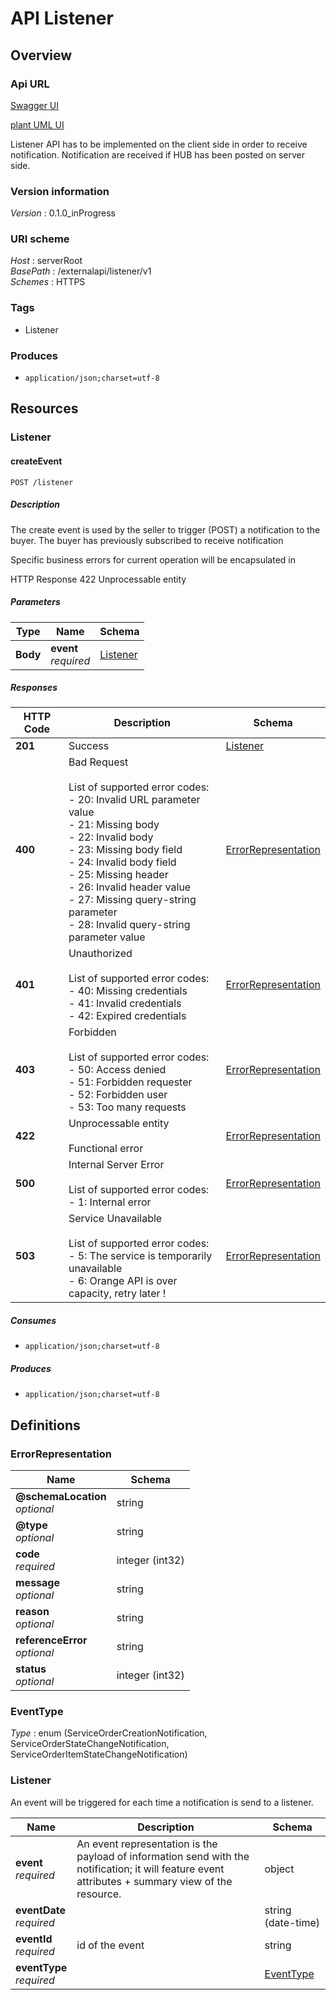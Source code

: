 # API Listener


<a name="overview"></a>
## Overview

### Api URL

[Swagger UI](https://api-designer.sso.infra.ftgroup/swagger-ui/?url=https://api-designer.sso.infra.ftgroup/api/1.0/apis/aoG0EJ01Pv/swagger.json)


[plant UML UI](https://plantuml.rd.francetelecom.fr/proxy?fmt=svg&src=https://api-designer.sso.infra.ftgroup/api/1.0/apis/aoG0EJ01Pv/plantuml&noCache=7322.0)

Listener API has to be implemented on the client side in order to receive notification.
Notification are received if HUB has been posted on server side.


### Version information
*Version* : 0.1.0_inProgress


### URI scheme
*Host* : serverRoot  
*BasePath* : /externalapi/listener/v1  
*Schemes* : HTTPS


### Tags

* Listener


### Produces

* `application/json;charset=utf-8`


<a name="paths"></a>
## Resources

<a name="listener_resource"></a>
### Listener

<a name="listenercreate"></a>
#### createEvent
```
POST /listener
```


##### Description
The create event is used by the seller to trigger (POST) a notification to the buyer. The buyer has previously subscribed to receive notification

Specific business errors for current operation will be encapsulated in

HTTP Response 422 Unprocessable entity


##### Parameters

|Type|Name|Schema|
|---|---|---|
|**Body**|**event**  <br>*required*|[Listener](#listener)|


##### Responses

|HTTP Code|Description|Schema|
|---|---|---|
|**201**|Success|[Listener](#listener)|
|**400**|Bad Request<br><br>List of supported error codes:<br>- 20: Invalid URL parameter value<br>- 21: Missing body<br>- 22: Invalid body<br>- 23: Missing body field<br>- 24: Invalid body field<br>- 25: Missing header<br>- 26: Invalid header value<br>- 27: Missing query-string parameter<br>- 28: Invalid query-string parameter value|[ErrorRepresentation](#errorrepresentation)|
|**401**|Unauthorized<br><br>List of supported error codes:<br>- 40: Missing credentials<br>- 41: Invalid credentials<br>- 42: Expired credentials|[ErrorRepresentation](#errorrepresentation)|
|**403**|Forbidden<br><br>List of supported error codes:<br>- 50: Access denied<br>- 51: Forbidden requester<br>- 52: Forbidden user<br>- 53: Too many requests|[ErrorRepresentation](#errorrepresentation)|
|**422**|Unprocessable entity<br><br>Functional error|[ErrorRepresentation](#errorrepresentation)|
|**500**|Internal Server Error<br><br>List of supported error codes:<br>- 1: Internal error|[ErrorRepresentation](#errorrepresentation)|
|**503**|Service Unavailable<br><br>List of supported error codes:<br>- 5: The service is temporarily unavailable<br>- 6: Orange API is over capacity, retry later !|[ErrorRepresentation](#errorrepresentation)|


##### Consumes

* `application/json;charset=utf-8`


##### Produces

* `application/json;charset=utf-8`


<a name="definitions"></a>
## Definitions

<a name="errorrepresentation"></a>
### ErrorRepresentation

|Name|Schema|
|---|---|
|**@schemaLocation**  <br>*optional*|string|
|**@type**  <br>*optional*|string|
|**code**  <br>*required*|integer (int32)|
|**message**  <br>*optional*|string|
|**reason**  <br>*optional*|string|
|**referenceError**  <br>*optional*|string|
|**status**  <br>*optional*|integer (int32)|


<a name="eventtype"></a>
### EventType
*Type* : enum (ServiceOrderCreationNotification, ServiceOrderStateChangeNotification, ServiceOrderItemStateChangeNotification)


<a name="listener"></a>
### Listener
An event will be triggered for each time a notification is send to a listener.


|Name|Description|Schema|
|---|---|---|
|**event**  <br>*required*|An event representation is the payload of information send with the notification; it will feature event attributes + summary view of the resource.|object|
|**eventDate**  <br>*required*||string (date-time)|
|**eventId**  <br>*required*|id of the event|string|
|**eventType**  <br>*required*||[EventType](#eventtype)|

